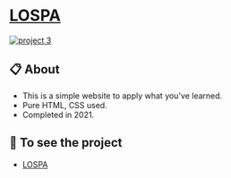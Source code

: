 
# [LOSPA](https://leospa-z.netlify.app/)
[![project 3](https://github.com/zeyadusf/git-github/assets/83798621/cd5040d5-546c-4432-b874-1c14eeff75c1)](https://leospa-z.netlify.app/)

## 📋 About
 -  This is a simple website to apply what you've learned.
 -  Pure HTML, CSS used.
 -  Completed in 2021.

 ## 🔗 To see the project
- [LOSPA](https://leospa-z.netlify.app/)
